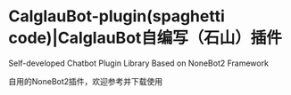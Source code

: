 # CalglauBot-plugin(spaghetti code)|CalglauBot自编写（石山）插件
Self-developed Chatbot Plugin Library Based on NoneBot2 Framework

自用的NoneBot2插件，欢迎参考并下载使用
